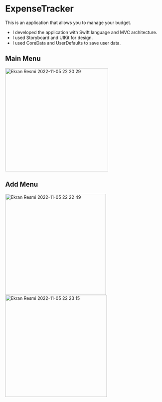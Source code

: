 # ExpenseTracker

 This is an application that allows you to manage your budget.
 
 * I developed the application with Swift language and MVC architecture.
 * I used Storyboard and UIKit for design.
 * I used CoreData and UserDefaults to save user data.
 
 
 ## Main Menu 
<img width="330" alt="Ekran Resmi 2022-11-05 22 20 29" src="https://user-images.githubusercontent.com/109242794/200137291-a2967fba-00d5-47cd-94e7-661a85b029e9.png">

## Add Menu 
<img width="323" alt="Ekran Resmi 2022-11-05 22 22 49" src="https://user-images.githubusercontent.com/109242794/200137373-369a54f0-1a39-49f4-bd27-56832df993e4.png">
<img width="326" alt="Ekran Resmi 2022-11-05 22 23 15" src="https://user-images.githubusercontent.com/109242794/200137384-3b43f323-8845-4730-a9cb-6afb80f277d4.png">
